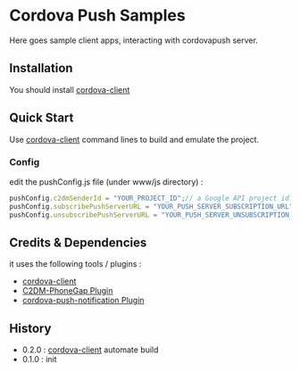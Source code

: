 # Cordova Push Samples

Here goes sample client apps, interacting with cordovapush server.

## Installation
You should install [cordova-client](https://github.com/filmaj/cordova-client)

## Quick Start
Use [cordova-client](https://github.com/filmaj/cordova-client) command lines to build and emulate the project.

### Config
edit the pushConfig.js file (under www/js directory) :

```javascript
pushConfig.c2dmSenderId = "YOUR_PROJECT_ID";// a Google API project id. Get it from https://code.google.com/apis/console
pushConfig.subscribePushServerURL = "YOUR_PUSH_SERVER_SUBSCRIPTION_URL";// eg : "http://10.1.8.56:8888/subscribe"
pushConfig.unsubscribePushServerURL = "YOUR_PUSH_SERVER_UNSUBSCRIPTION_URL";// eg : "http://10.1.8.56:8888/unsubscribe"
```

## Credits & Dependencies
it uses the following tools / plugins :

- [cordova-client](https://github.com/filmaj/cordova-client)
- [C2DM-PhoneGap Plugin](https://github.com/awysocki/C2DM-PhoneGap)
- [cordova-push-notification Plugin](https://github.com/mgcrea/cordova-push-notification)

## History

- 0.2.0 : [cordova-client](https://github.com/filmaj/cordova-client) automate build
- 0.1.0 : init
